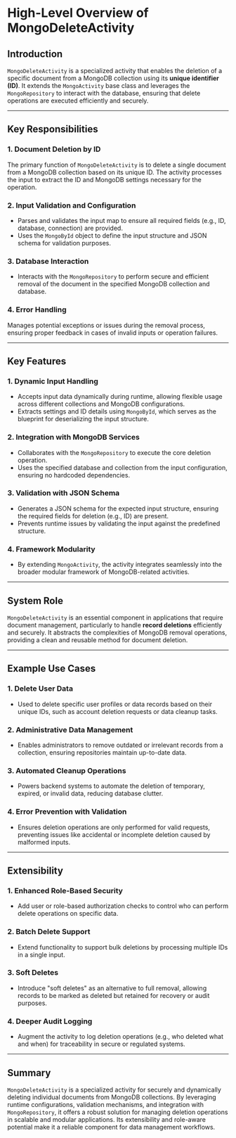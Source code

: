 # High-Level Overview of MongoDeleteActivity

## Introduction
`MongoDeleteActivity` is a specialized activity that enables the deletion of a specific document from a MongoDB collection using its **unique identifier (ID)**. It extends the `MongoActivity` base class and leverages the `MongoRepository` to interact with the database, ensuring that delete operations are executed efficiently and securely.

---

## Key Responsibilities

### 1. **Document Deletion by ID**
The primary function of `MongoDeleteActivity` is to delete a single document from a MongoDB collection based on its unique ID. The activity processes the input to extract the ID and MongoDB settings necessary for the operation.

### 2. **Input Validation and Configuration**
- Parses and validates the input map to ensure all required fields (e.g., ID, database, connection) are provided.
- Uses the `MongoById` object to define the input structure and JSON schema for validation purposes.

### 3. **Database Interaction**
- Interacts with the `MongoRepository` to perform secure and efficient removal of the document in the specified MongoDB collection and database.

### 4. **Error Handling**
Manages potential exceptions or issues during the removal process, ensuring proper feedback in cases of invalid inputs or operation failures.

---

## Key Features

### 1. **Dynamic Input Handling**
- Accepts input data dynamically during runtime, allowing flexible usage across different collections and MongoDB configurations.
- Extracts settings and ID details using `MongoById`, which serves as the blueprint for deserializing the input structure.

### 2. **Integration with MongoDB Services**
- Collaborates with the `MongoRepository` to execute the core deletion operation.
- Uses the specified database and collection from the input configuration, ensuring no hardcoded dependencies.

### 3. **Validation with JSON Schema**
- Generates a JSON schema for the expected input structure, ensuring the required fields for deletion (e.g., ID) are present.
- Prevents runtime issues by validating the input against the predefined structure.

### 4. **Framework Modularity**
- By extending `MongoActivity`, the activity integrates seamlessly into the broader modular framework of MongoDB-related activities.

---

## System Role
`MongoDeleteActivity` is an essential component in applications that require document management, particularly to handle **record deletions** efficiently and securely. It abstracts the complexities of MongoDB removal operations, providing a clean and reusable method for document deletion.

---

## Example Use Cases

### 1. **Delete User Data**
- Used to delete specific user profiles or data records based on their unique IDs, such as account deletion requests or data cleanup tasks.

### 2. **Administrative Data Management**
- Enables administrators to remove outdated or irrelevant records from a collection, ensuring repositories maintain up-to-date data.

### 3. **Automated Cleanup Operations**
- Powers backend systems to automate the deletion of temporary, expired, or invalid data, reducing database clutter.

### 4. **Error Prevention with Validation**
- Ensures deletion operations are only performed for valid requests, preventing issues like accidental or incomplete deletion caused by malformed inputs.

---

## Extensibility

### 1. **Enhanced Role-Based Security**
- Add user or role-based authorization checks to control who can perform delete operations on specific data.

### 2. **Batch Delete Support**
- Extend functionality to support bulk deletions by processing multiple IDs in a single input.

### 3. **Soft Deletes**
- Introduce "soft deletes" as an alternative to full removal, allowing records to be marked as deleted but retained for recovery or audit purposes.

### 4. **Deeper Audit Logging**
- Augment the activity to log deletion operations (e.g., who deleted what and when) for traceability in secure or regulated systems.

---

## Summary
`MongoDeleteActivity` is a specialized activity for securely and dynamically deleting individual documents from MongoDB collections. By leveraging runtime configurations, validation mechanisms, and integration with `MongoRepository`, it offers a robust solution for managing deletion operations in scalable and modular applications. Its extensibility and role-aware potential make it a reliable component for data management workflows.
